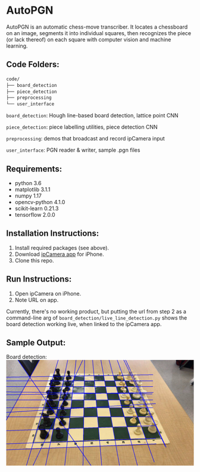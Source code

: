 # AutoPGN

AutoPGN is an automatic chess-move transcriber. It locates a chessboard on an image, segments it into individual squares, then recognizes the piece (or lack thereof) on each square with computer vision and machine learning.

## Code Folders:

```bash
code/
├── board_detection
├── piece_detection
├── preprocessing
└── user_interface
```

`board_detection`: Hough line-based board detection, lattice point CNN

`piece_detection`: piece labelling utilities, piece detection CNN

`preprocessing`: demos that broadcast and record ipCamera input

`user_interface`: PGN reader & writer, sample .pgn files

## Requirements:

 - python 3.6
 - matplotlib 3.1.1
 - numpy 1.17
 - opencv-python 4.1.0
 - scikit-learn 0.21.3
 - tensorflow 2.0.0

## Installation Instructions:

1. Install required packages (see above).
2. Download [ipCamera app](https://apps.apple.com/us/app/ipcamera-high-end-networkcam/id570912928) for iPhone.
3. Clone this repo.

## Run Instructions:

1. Open ipCamera on iPhone.
2. Note URL on app.

Currently, there's no working product, but putting the url from step 2 as a command-line arg of  `board_detection/live_line_detection.py` shows the board detection working live, when linked to the ipCamera app.

## Sample Output:

Board detection:
![board detection](readme_images/line_detect_1018.png)
